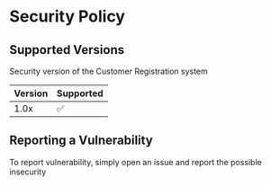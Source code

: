 # Security Policy

## Supported Versions

Security version of the Customer Registration system

| Version | Supported          |
| ------- | ------------------ |
| 1.0x   | :white_check_mark: |

## Reporting a Vulnerability

To report vulnerability, simply open an issue and report the possible insecurity

